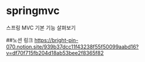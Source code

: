 # springmvc
스프링 MVC 기본 기능 살펴보기

##노션 링크 
https://bright-pin-070.notion.site/939b37dcc11f43238f55f50099aabd16?v=df70f715fb204d18ab53bee2f8365f82
